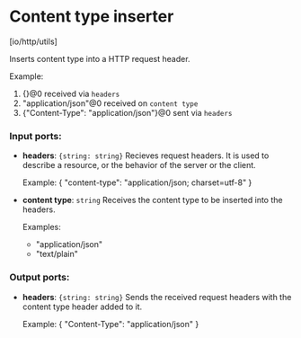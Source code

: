 # Content type inserter

[io/http/utils]

Inserts content type into a HTTP request header.

Example:
1. {}@0 received via `headers`
2. "application/json"@0 received on `content type`
3. {"Content-Type": "application/json"}@0 sent via `headers`

### Input ports:

* __headers__: `{string: string}`
    Recieves request headers. It is  used to describe a resource, or the behavior of the server or the client.
    
    Example:
    {
      "content-type": "application/json; charset=utf-8"
    }



* __content type__: `string`
    Receives the content type to be inserted into the headers.
    
    Examples:
    * "application/json"
    * "text/plain"
    
    



### Output ports:

* __headers__: `{string: string}`
    Sends the received request headers with the content type header added to it.
    
    Example:
    {
      "Content-Type": "application/json"
    }



